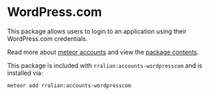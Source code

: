 WordPress.com
=============

This package allows users to login to an application using their WordPress.com credentials.

Read more about [meteor accounts](https://www.meteor.com/accounts) and view the [package contents](https://github.com/rralian/meteor-accounts-wordpresscom).

This package is included with `rralian:accounts-wordpresscom` and is installed via:

```
meteor add rralian:accounts-wordpresscom
```
